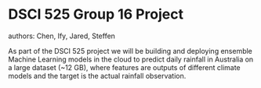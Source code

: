 # DSCI 525 Group 16 Project

authors:  Chen, Ify, Jared, Steffen

As part of the DSCI 525 project we will be building and deploying ensemble Machine Learning models in the cloud to predict daily rainfall in Australia on a large dataset (~12 GB), where features are outputs of different climate models and the target is the actual rainfall observation. 